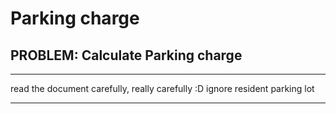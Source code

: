 # Parking charge


## PROBLEM: Calculate Parking charge
***
 read the document carefully, really carefully :D
 ignore resident parking lot 
***
